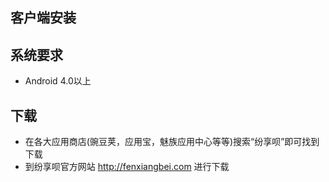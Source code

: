 ## 客户端安装

## 系统要求

- Android 4.0以上

## 下载

- 在各大应用商店(豌豆荚，应用宝，魅族应用中心等等)搜索“纷享呗”即可找到下载
- 到纷享呗官方网站 http://fenxiangbei.com 进行下载



